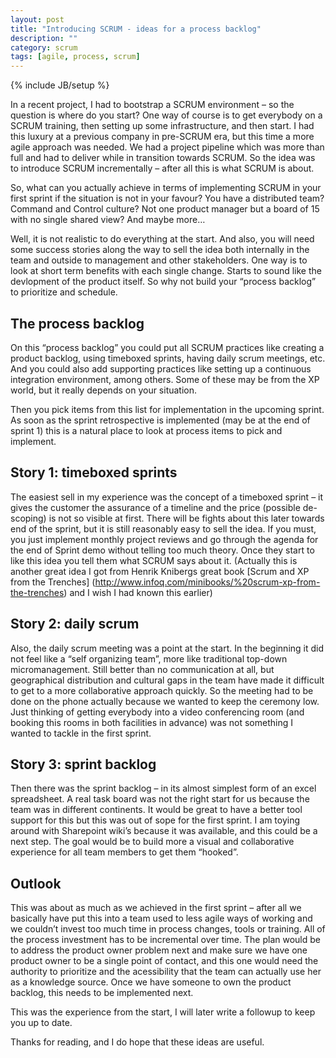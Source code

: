 ```yaml
---
layout: post
title: "Introducing SCRUM - ideas for a process backlog"
description: ""
category: scrum
tags: [agile, process, scrum]
---
```

{% include JB/setup %}

In a recent project, I had to bootstrap a SCRUM environment – so the
question is where do you start? One way of course is to get everybody on
a SCRUM training, then setting up some infrastructure, and then start. I
had this luxury at a previous company in pre-SCRUM era, but this time
a more agile approach was needed. We had a project pipeline which was
more than full and had to deliver while in transition towards SCRUM. So
the idea was to introduce SCRUM  incrementally – after all this is
what SCRUM is about.

So, what can you actually achieve in terms of implementing SCRUM in
your first sprint if the situation is not in your favour? You have a
distributed team? Command and Control culture? Not one product manager
but a board of 15 with no single shared view? And maybe more…

Well, it is not realistic to do everything at the start. And also,
you will need some success stories along the way to sell the idea
both internally in the team and outside to management and other
stakeholders. One way is to look at short term benefits with each single
change. Starts to sound like the devlopment of the product itself. So
why not  build your “process backlog” to prioritize and schedule.

## The process backlog

On this “process backlog” you could put all SCRUM practices like
creating a product backlog, using timeboxed sprints, having daily scrum
meetings, etc. And you could also add supporting practices like setting
up a continuous integration environment, among others. Some of these
may be from the XP world, but it really depends on your situation.

Then you pick items from this list for implementation in the upcoming
sprint. As soon as the sprint retrospective is implemented (may be at
the end of sprint 1) this is a natural place to look at process items
to pick and implement.

## Story 1: timeboxed sprints

The easiest sell in my experience was the concept of a timeboxed sprint
– it gives the customer the assurance of a timeline and the price
(possible de-scoping) is not so visible at first. There will be fights
about this later towards end of the sprint, but it is still reasonably
easy to sell the idea.  If you must, you just implement monthly project
reviews and go through the agenda for the end of Sprint demo without
telling too much theory. Once they start to like this idea you tell them
what SCRUM says about it. (Actually this is another great idea I got
from Henrik Knibergs great book [Scrum and XP from the Trenches]
(http://www.infoq.com/minibooks/%20scrum-xp-from-the-trenches)
and I wish I had known this earlier)

## Story 2: daily scrum

Also, the daily scrum meeting was a point at the start. In the beginning
it did not feel like a “self organizing team”, more like traditional
top-down micromanagement. Still better than no communication at all,
but geographical distribution and cultural gaps in the team have made
it difficult to get to a more collaborative approach quickly. So the
meeting had to be done on the phone actually because we wanted to
keep the ceremony low. Just thinking of getting everybody into a video
conferencing room (and booking this rooms in both facilities in advance)
was not something I wanted to tackle in the first sprint.

## Story 3: sprint backlog

Then there was the sprint backlog – in its almost simplest form of
an excel spreadsheet. A real task board was not the right start for us
because the team was in different continents. It would be great to have
a better tool support for this but this was out of sope for the first
sprint. I am toying around with Sharepoint wiki’s because it was
available, and this could be a next step. The goal would be to build
more a visual and collaborative experience for all team members to get
them “hooked”.

## Outlook

This was about as much as we achieved in the first sprint – after
all we basically have put this into a team used to less agile ways
of working and we couldn’t invest too much time in process changes,
tools or training.  All of the process investment has to be incremental
over time. The plan would be to address the product owner problem next
and make sure we have one product owner to be a single point of contact,
and this one would need the authority to prioritize and the acessibility
that the team can actually use her as a knowledge source. Once we have
someone to own the product backlog, this needs to be implemented next.

This was the experience from the start, I will later write a followup
to keep you up to date.

Thanks for reading, and I do hope that these ideas are useful.

